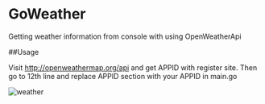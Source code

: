 # GoWeather
Getting weather information from console with using OpenWeatherApi

##Usage

Visit http://openweathermap.org/api and get APPID with register site. 
Then go to 12th line and replace APPID section with your APPID in main.go 

![weather](https://cloud.githubusercontent.com/assets/9590275/15420554/10c57b5a-1e76-11e6-9f02-f2f62fc5ae1e.gif)
